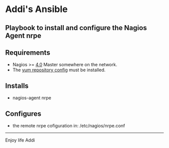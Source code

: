 # Addi's Ansible

## Playbook to install and configure the Nagios Agent nrpe

## Requirements

* Nagios  >=  [4.0](https://www.nagios.com/products/nagios-core/) Master somewhere on the network.
* The [yum repository config](https://yum.puppetlabs.com/) must be installed.

## Installs

* nagios-agent nrpe

## Configures

* the remote nrpe cofiguration in: /etc/nagios/nrpe.conf


-----

Enjoy life
Addi
